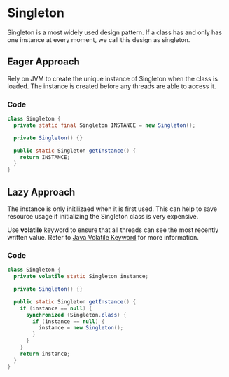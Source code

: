 # Singleton
Singleton is a most widely used design pattern. If a class has and only has one instance at every moment, we call this design as singleton.

## Eager Approach
Rely on JVM to create the unique instance of Singleton when the class is loaded. The instance is created before any threads are able to access it.

### Code
```java
class Singleton {
  private static final Singleton INSTANCE = new Singleton();

  private Singleton() {}

  public static Singleton getInstance() {
    return INSTANCE;
  }
}
```

## Lazy Approach
The instance is only initilizaed when it is first used. This can help to save resource usage if initializing the Singleton class is very expensive. 

Use **volatile** keyword to ensure that all threads can see the most recently written value. Refer to [Java Volatile Keyword](../../part_i_basics/java/java_volatile_keyword.md) for more information.

### Code
```java
class Singleton {
  private volatile static Singleton instance;

  private Singleton() {}

  public static Singleton getInstance() {
    if (instance == null) {
      synchronized (Singleton.class) {
        if (instance == null) {
          instance = new Singleton();
        }
      }
    }
    return instance;
  }
}
```

